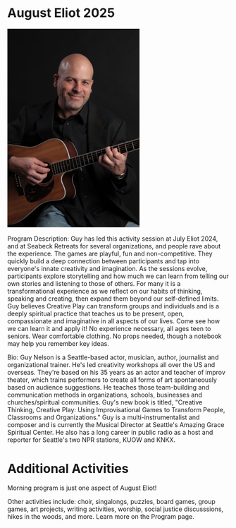 # August Eliot 2025

<div id="camp-card"></div>

<img src="/img/speakers/guy_nelson.jpg"
    alt="Guy Nelson"
    width="300" />

Program Description: Guy has led this activity session at July Eliot 2024, and at Seabeck Retreats for several organizations, and people rave about the experience. The games are playful, fun and non-competitive. They quickly build a deep connection between participants and tap into everyone's innate creativity and imagination. As the sessions evolve, participants explore storytelling and how much we can learn from telling our own stories and listening to those of others. For many it is a transformational experience as we reflect on our habits of thinking, speaking and creating, then expand them beyond our self-defined limits.  Guy believes Creative Play can transform groups and individuals and is a deeply spiritual practice that teaches us to be present, open, compassionate and imaginative in all aspects of our lives. Come see how we can learn it and apply it!  No experience necessary, all ages teen to seniors. Wear comfortable clothing. No props needed, though a notebook may help you remember key ideas.

Bio: Guy Nelson is a Seattle-based actor, musician, author, journalist and organizational trainer. He's led creativity workshops all over the US and overseas. They're based on his 35 years as an actor and teacher of improv theater, which trains performers to create all forms of art spontaneously based on audience suggestions. He teaches those team-building and communication methods in organizations, schools, businesses and churches/spiritual communities. Guy's new book is titled, "Creative Thinking, Creative Play: Using Improvisational Games to Transform People, Classrooms and Organizations." Guy is a multi-instrumentalist and composer and is currently the Musical Director at Seattle's Amazing Grace Spiritual Center. He also has a long career in public radio as a host and reporter for Seattle's two NPR stations, KUOW and KNKX.

# Additional Activities

Morning program is just one aspect of August Eliot!

Other activities include: choir, singalongs, puzzles, board games, group games, art projects, writing activities, worship, social justice discusssions, hikes in the woods, and more. Learn more on the Program page.